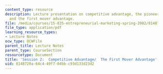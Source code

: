 ```yaml
---
content_type: resource
description: Lecture presentation on competitive advantage, the pioneer advantage,
  and the first mover advantage.
file: /media/courses/15-835-entrepreneurial-marketing-spring-2002/8148720a64c449f704bbc93d133d23d2_session2.pdf
file_type: application/pdf
learning_resource_types:
- Lecture Notes
ocw_type: OCWFile
parent_title: Lecture Notes
parent_type: CourseSection
resourcetype: Document
title: 'Session 2:  Competitive Advantage/  The First Mover Advantage'
uid: 8148720a-64c4-49f7-04bb-c93d133d23d2
---
```

